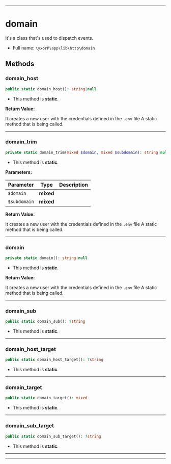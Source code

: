 ***

# domain

It's a class that's used to dispatch events.



* Full name: `\yxorP\app\lib\http\domain`




## Methods


### domain_host



```php
public static domain_host(): string|null
```



* This method is **static**.





**Return Value:**

It creates a new user with the credentials defined in the `.env` file
A static method that is being called.



***

### domain_trim



```php
private static domain_trim(mixed $domain, mixed $subdomain): string|null
```



* This method is **static**.




**Parameters:**

| Parameter | Type | Description |
|-----------|------|-------------|
| `$domain` | **mixed** |  |
| `$subdomain` | **mixed** |  |


**Return Value:**

It creates a new user with the credentials defined in the `.env` file
A static method that is being called.



***

### domain



```php
private static domain(): string|null
```



* This method is **static**.





**Return Value:**

It creates a new user with the credentials defined in the `.env` file
A static method that is being called.



***

### domain_sub



```php
public static domain_sub(): ?string
```



* This method is **static**.







***

### domain_host_target



```php
public static domain_host_target(): ?string
```



* This method is **static**.







***

### domain_target



```php
public static domain_target(): mixed
```



* This method is **static**.







***

### domain_sub_target



```php
public static domain_sub_target(): ?string
```



* This method is **static**.







***


***

